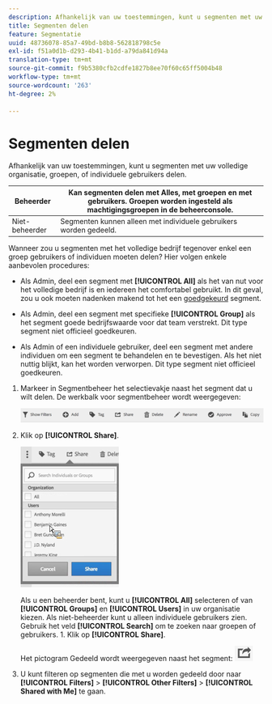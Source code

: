 ```yaml
---
description: Afhankelijk van uw toestemmingen, kunt u segmenten met uw volledige organisatie, groepen, of individuele gebruikers delen.
title: Segmenten delen
feature: Segmentatie
uuid: 48736078-85a7-49bd-b8b8-562818798c5e
exl-id: f51a0d1b-d293-4b41-b1dd-a79da841d94a
translation-type: tm+mt
source-git-commit: f9b5380cfb2cdfe1827b8ee70f60c65ff5004b48
workflow-type: tm+mt
source-wordcount: '263'
ht-degree: 2%

---
```


# Segmenten delen

Afhankelijk van uw toestemmingen, kunt u segmenten met uw volledige organisatie, groepen, of individuele gebruikers delen.

| Beheerder | Kan segmenten delen met Alles, met groepen en met gebruikers. Groepen worden ingesteld als machtigingsgroepen in de beheerconsole. |
|---|---|
| Niet-beheerder | Segmenten kunnen alleen met individuele gebruikers worden gedeeld. |

Wanneer zou u segmenten met het volledige bedrijf tegenover enkel een groep gebruikers of individuen moeten delen? Hier volgen enkele aanbevolen procedures:

* Als Admin, deel een segment met **[!UICONTROL All]** als het van nut voor het volledige bedrijf is en iedereen het comfortabel gebruikt. In dit geval, zou u ook moeten nadenken makend tot het een [goedgekeurd](/help/components/segmentation/segmentation-workflow/seg-approve.md) segment.

* Als Admin, deel een segment met specifieke **[!UICONTROL Group]** als het segment goede bedrijfswaarde voor dat team verstrekt. Dit type segment niet officieel goedkeuren.
* Als Admin of een individuele gebruiker, deel een segment met andere individuen om een segment te behandelen en te bevestigen. Als het niet nuttig blijkt, kan het worden verworpen. Dit type segment niet officieel goedkeuren.

1. Markeer in Segmentbeheer het selectievakje naast het segment dat u wilt delen. De werkbalk voor segmentbeheer wordt weergegeven:

   ![](assets/segment_mgmt_toolbar.png)

1. Klik op **[!UICONTROL Share]**.

   ![](assets/sharing_segments.png)

   Als u een beheerder bent, kunt u **[!UICONTROL All]** selecteren of van **[!UICONTROL Groups]** en **[!UICONTROL Users]** in uw organisatie kiezen. Als niet-beheerder kunt u alleen individuele gebruikers zien. Gebruik het veld **[!UICONTROL Search]** om te zoeken naar groepen of gebruikers. 1. Klik op **[!UICONTROL Share]**.

   Het pictogram Gedeeld wordt weergegeven naast het segment:  ![](assets/share_icon.png)

1. U kunt filteren op segmenten die met u worden gedeeld door naar **[!UICONTROL Filters]** > **[!UICONTROL Other Filters]** > **[!UICONTROL Shared with Me]** te gaan.
